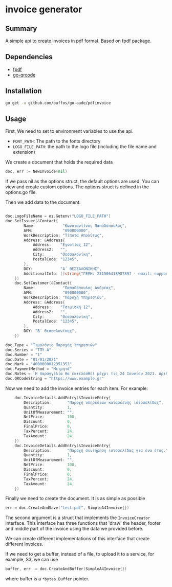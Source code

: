 # invoice generator

## Summary

A simple api to create invoices in pdf format. Based on fpdf package.

## Dependencies

- [fpdf](https://www.github.com/go-pdf/fpdf)
- [go-qrcode](https://www.github.com/skip2/go-qrcode)

## Installation

```bash
go get -u github.com/buffos/go-aade/pdfinvoice
```

## Usage

First, We need to set to environment variables to use the api. 
 - `FONT_PATH`: The path to the fonts directory
 - `LOGO_FILE_PATH`: the path to the logo file (including the file name and extension)


We create a document that holds the required data
```go
doc, err := NewInvoice(nil)
```

If we pass nil as the options struct, the default options are used.
You can view and create custom options. The options struct is defined in the options.go file.

Then we add data to the document.

```go

doc.LogoFileName = os.Getenv("LOGO_FILE_PATH")
doc.SetIssuer(&Contact{
		Name:            "Κωνσταντίνος Παπαδόπουλος",
		AFM:             "090000000",
		WorkDescription: "Τίποτα Απολύτως",
		Address: &Address{
			Address:    "Εγνατίας 12",
			Address2:   "",
			City:       "Θεσσαλονίκη",
			PostalCode: "12345",
		},
		DOY:            "Α΄ ΘΕΣΣΑΛΟΝΙΚΗΣ",
		AdditionalInfo: []string{"ΓΕΜΗ: 231506418987897 · email: support@test.gr \nΤηλ: 2210000111 · Κιν: 697777777"},
	})
	doc.SetCustomer(&Contact{
		Name:            "Παπαδόπουλος Ανδρέας",
		AFM:             "090000000",
		WorkDescription: "Παροχή Υπηρεσιών",
		Address: &Address{
			Address:    "Τσιμισκή 12",
			Address2:   "",
			City:       "Θεσσαλονίκη",
			PostalCode: "12345",
		},
		DOY: "Β΄ Θεσσαλονίκης",
	})

doc.Type = "Τιμολόγιο Παροχής Υπηρεσιών"
doc.Series = "ΤΠΥ-Α"
doc.Number = "1"
doc.Date = "01/01/2021"
doc.Mark = "4000000012351351"
doc.PaymentMethod = "Μετρητά"
doc.Notes = `Η παραγγελία θα εκτελεσθεί μέχρι τις 24 Ιουνίου 2021. Αριθμός συναλλαγής 40909345`
doc.QRCodeString = "https://www.example.gr"
```

Now we need to add the invoice entries for each item. For example:

```go
	doc.InvoiceDetails.AddEntry(&InvoiceEntry{
		Description:       "Παροχή υπηρεσιών κατασκευής ιστοσελίδας",
		Quantity:          1,
		UnitOfMeasurement: "",
		NetPrice:          100,
		Discount:          0,
		FinalPrice:        0,
		TaxPercent:        24,
		TaxAmount:         24,
	})
	doc.InvoiceDetails.AddEntry(&InvoiceEntry{
		Description:       "Παροχή συντήρηση ιστοσελίδας για ένα έτος.",
		Quantity:          1,
		UnitOfMeasurement: "",
		NetPrice:          100,
		Discount:          0,
		FinalPrice:        0,
		TaxPercent:        24,
		TaxAmount:         24,
	})
```

Finally we need to create the document. It is as simple as possible

```go
err = doc.CreateAndSave("test.pdf", SimpleA4Invoice{})
```

The second argument is a struct that implements the `InvoiceCreator` interface.
This interface has three functions that 'draw' the header, footer and middle part of the invoice using the data we provided before.

We can create different implementations of this interface that create different invoices.

If we need to get a buffer, instead of a file, to upload it to a service, for example, S3, we can use

```go
buffer, err := doc.CreateAndBuffer(SimpleA4Invoice{})
```

where buffer is a `*bytes.Buffer` pointer.